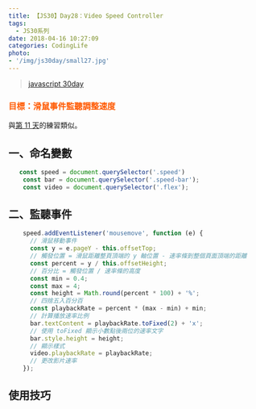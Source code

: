 ```yaml
---
title: 【JS30】Day28：Video Speed Controller
tags:
  - JS30系列
date: 2018-04-16 10:27:09
categories: CodingLife
photo:
- '/img/js30day/small27.jpg'
---
```


> [javascript 30day](https://javascript30.com/)

<!-- more -->

### <span style="color:#ff5900">目標：滑鼠事件監聽調整速度</span>
與[第 11 天](/_posts/javascript/js30/day11.md)的練習類似。

## 一、命名變數

```js
   const speed = document.querySelector('.speed')
    const bar = document.querySelector('.speed-bar');
    const video = document.querySelector('.flex');
```
## 二、監聽事件

```js
    speed.addEventListener('mousemove', function (e) {
      // 滑鼠移動事件
      const y = e.pageY - this.offsetTop;
      // 觸發位置 = 滑鼠距離整頁頂端的 y 軸位置 - 速率條到整個頁面頂端的距離
      const percent = y / this.offsetHeight;
      // 百分比 = 觸發位置 / 速率條的高度
      const min = 0.4;
      const max = 4;
      const height = Math.round(percent * 100) + '%';
      // 四捨五入百分百
      const playbackRate = percent * (max - min) + min;
      // 計算播放速率比例
      bar.textContent = playbackRate.toFixed(2) + 'x';
      // 使用 toFixed 顯示小數點後兩位的速率文字
      bar.style.height = height;
      // 顯示樣式
      video.playbackRate = playbackRate;
      // 更改影片速率
    });
```
## 使用技巧